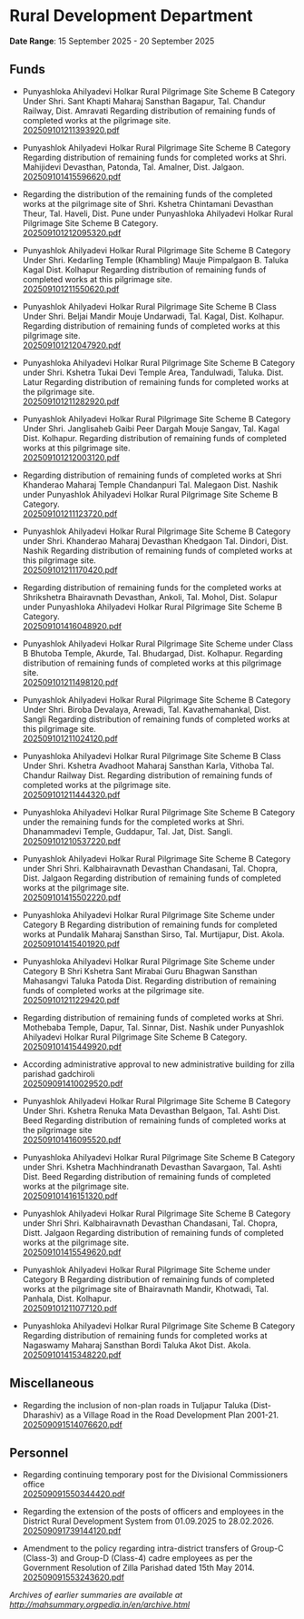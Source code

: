 # Rural Development Department

**Date Range**: 15 September 2025 - 20 September 2025


## Funds
- Punyashloka Ahilyadevi Holkar Rural Pilgrimage Site Scheme B Category Under Shri. Sant Khapti Maharaj Sansthan Bagapur, Tal. Chandur Railway, Dist. Amravati Regarding distribution of remaining funds of completed works at the pilgrimage site.\
  [202509101211393920.pdf](https://gr.maharashtra.gov.in/Site/Upload/Government%20Resolutions/English/202509101211393920.pdf)

- Punyashlok Ahilyadevi Holkar Rural Pilgrimage Site Scheme B Category Regarding distribution of remaining funds for completed works at Shri. Mahijidevi Devasthan, Patonda, Tal. Amalner, Dist. Jalgaon.\
  [202509101415596620.pdf](https://gr.maharashtra.gov.in/Site/Upload/Government%20Resolutions/English/202509101415596620.pdf)

- Regarding the distribution of the remaining funds of the completed works at the pilgrimage site of Shri. Kshetra Chintamani Devasthan Theur, Tal. Haveli, Dist. Pune under Punyashloka Ahilyadevi Holkar Rural Pilgrimage Site Scheme B Category.\
  [202509101212095320.pdf](https://gr.maharashtra.gov.in/Site/Upload/Government%20Resolutions/English/202509101212095320.pdf)

- Punyashlok Ahilyadevi Holkar Rural Pilgrimage Site Scheme B Category Under Shri. Kedarling Temple (Khambling) Mauje Pimpalgaon B. Taluka Kagal Dist. Kolhapur Regarding distribution of remaining funds of completed works at this pilgrimage site.\
  [202509101211550620.pdf](https://gr.maharashtra.gov.in/Site/Upload/Government%20Resolutions/English/202509101211550620.pdf)

- Punyashlok Ahilyadevi Holkar Rural Pilgrimage Site Scheme B Class Under Shri. Beljai Mandir Mouje Undarwadi, Tal. Kagal, Dist. Kolhapur. Regarding distribution of remaining funds of completed works at this pilgrimage site.\
  [202509101212047920.pdf](https://gr.maharashtra.gov.in/Site/Upload/Government%20Resolutions/English/202509101212047920.pdf)

- Punyashloka Ahilyadevi Holkar Rural Pilgrimage Site Scheme B Category under Shri. Kshetra Tukai Devi Temple Area, Tandulwadi, Taluka. Dist. Latur Regarding distribution of remaining funds for completed works at the pilgrimage site.\
  [202509101211282920.pdf](https://gr.maharashtra.gov.in/Site/Upload/Government%20Resolutions/English/202509101211282920.pdf)

- Punyashlok Ahilyadevi Holkar Rural Pilgrimage Site Scheme B Category Under Shri. Janglisaheb Gaibi Peer Dargah Mouje Sangav, Tal. Kagal Dist. Kolhapur. Regarding distribution of remaining funds of completed works at this pilgrimage site.\
  [202509101212003120.pdf](https://gr.maharashtra.gov.in/Site/Upload/Government%20Resolutions/English/202509101212003120.pdf)

- Regarding distribution of remaining funds of completed works at Shri Khanderao Maharaj Temple Chandanpuri Tal. Malegaon Dist. Nashik under Punyashlok Ahilyadevi Holkar Rural Pilgrimage Site Scheme B Category.\
  [202509101211123720.pdf](https://gr.maharashtra.gov.in/Site/Upload/Government%20Resolutions/English/202509101211123720.pdf)

- Punyashlok Ahilyadevi Holkar Rural Pilgrimage Site Scheme B Category under Shri. Khanderao Maharaj Devasthan Khedgaon Tal. Dindori, Dist. Nashik Regarding distribution of remaining funds of completed works at this pilgrimage site.\
  [202509101211170420.pdf](https://gr.maharashtra.gov.in/Site/Upload/Government%20Resolutions/English/202509101211170420.pdf)

- Regarding distribution of remaining funds for the completed works at Shrikshetra Bhairavnath Devasthan, Ankoli, Tal. Mohol, Dist. Solapur under Punyashloka Ahilyadevi Holkar Rural Pilgrimage Site Scheme B Category.\
  [202509101416048920.pdf](https://gr.maharashtra.gov.in/Site/Upload/Government%20Resolutions/English/202509101416048920.pdf)

- Punyashlok Ahilyadevi Holkar Rural Pilgrimage Site Scheme under Class B Bhutoba Temple, Akurde, Tal. Bhudargad, Dist. Kolhapur. Regarding distribution of remaining funds of completed works at this pilgrimage site.\
  [202509101211498120.pdf](https://gr.maharashtra.gov.in/Site/Upload/Government%20Resolutions/English/202509101211498120.pdf)

- Punyashlok Ahilyadevi Holkar Rural Pilgrimage Site Scheme B Category Under Shri. Biroba Devalaya, Arewadi, Tal. Kavathemahankal, Dist. Sangli Regarding distribution of remaining funds of completed works at this pilgrimage site.\
  [202509101211024120.pdf](https://gr.maharashtra.gov.in/Site/Upload/Government%20Resolutions/English/202509101211024120.pdf)

- Punyashloka Ahilyadevi Holkar Rural Pilgrimage Site Scheme B Class Under Shri. Kshetra Avadhoot Maharaj Sansthan Karla, Vithoba Tal. Chandur Railway Dist. Regarding distribution of remaining funds of completed works at the pilgrimage site.\
  [202509101211444320.pdf](https://gr.maharashtra.gov.in/Site/Upload/Government%20Resolutions/English/202509101211444320.pdf)

- Punyashloka Ahilyadevi Holkar Rural Pilgrimage Site Scheme B Category under the remaining funds for the completed works at Shri. Dhanammadevi Temple, Guddapur, Tal. Jat, Dist. Sangli.\
  [202509101210537220.pdf](https://gr.maharashtra.gov.in/Site/Upload/Government%20Resolutions/English/202509101210537220.pdf)

- Punyashlok Ahilyadevi Holkar Rural Pilgrimage Site Scheme B Category under Shri Shri. Kalbhairavnath Devasthan Chandasani, Tal. Chopra, Dist. Jalgaon Regarding distribution of remaining funds of completed works at the pilgrimage site.\
  [202509101415502220.pdf](https://gr.maharashtra.gov.in/Site/Upload/Government%20Resolutions/English/202509101415502220.pdf)

- Punyashloka Ahilyadevi Holkar Rural Pilgrimage Site Scheme under Category B Regarding distribution of remaining funds for completed works at Pundalik Maharaj Sansthan Sirso, Tal. Murtijapur, Dist. Akola.\
  [202509101415401920.pdf](https://gr.maharashtra.gov.in/Site/Upload/Government%20Resolutions/English/202509101415401920.pdf)

- Punyashloka Ahilyadevi Holkar Rural Pilgrimage Site Scheme under Category B Shri Kshetra Sant Mirabai Guru Bhagwan Sansthan Mahasangvi Taluka Patoda Dist. Regarding distribution of remaining funds of completed works at the pilgrimage site.\
  [202509101211229420.pdf](https://gr.maharashtra.gov.in/Site/Upload/Government%20Resolutions/English/202509101211229420.pdf)

- Regarding distribution of remaining funds of completed works at Shri. Mothebaba Temple, Dapur, Tal. Sinnar, Dist. Nashik under Punyashlok Ahilyadevi Holkar Rural Pilgrimage Site Scheme B Category.\
  [202509101415449920.pdf](https://gr.maharashtra.gov.in/Site/Upload/Government%20Resolutions/English/202509101415449920.pdf)

- According administrative approval to new administrative building for zilla parishad gadchiroli\
  [202509091410029520.pdf](https://gr.maharashtra.gov.in/Site/Upload/Government%20Resolutions/English/202509091410029520.pdf)

- Punyashlok Ahilyadevi Holkar Rural Pilgrimage Site Scheme B Category Under Shri. Kshetra Renuka Mata Devasthan Belgaon, Tal. Ashti Dist. Beed Regarding distribution of remaining funds of completed works at the pilgrimage site\
  [202509101416095520.pdf](https://gr.maharashtra.gov.in/Site/Upload/Government%20Resolutions/English/202509101416095520.pdf)

- Punyashloka Ahilyadevi Holkar Rural Pilgrimage Site Scheme B Category under Shri. Kshetra Machhindranath Devasthan Savargaon, Tal. Ashti Dist. Beed Regarding distribution of remaining funds of completed works at the pilgrimage site.\
  [202509101416151320.pdf](https://gr.maharashtra.gov.in/Site/Upload/Government%20Resolutions/English/202509101416151320.pdf)

- Punyashlok Ahilyadevi Holkar Rural Pilgrimage Site Scheme B Category under Shri Shri. Kalbhairavnath Devasthan Chandasani, Tal. Chopra, Distt. Jalgaon Regarding distribution of remaining funds of completed works at the pilgrimage site.\
  [202509101415549620.pdf](https://gr.maharashtra.gov.in/Site/Upload/Government%20Resolutions/English/202509101415549620.pdf)

- Punyashlok Ahilyadevi Holkar Rural Pilgrimage Site Scheme under Category B Regarding distribution of remaining funds of completed works at the pilgrimage site of Bhairavnath Mandir, Khotwadi, Tal. Panhala, Dist. Kolhapur.\
  [202509101211077120.pdf](https://gr.maharashtra.gov.in/Site/Upload/Government%20Resolutions/English/202509101211077120.pdf)

- Punyashloka Ahilyadevi Holkar Rural Pilgrimage Site Scheme B Category Regarding distribution of remaining funds for completed works at Nagaswamy Maharaj Sansthan Bordi Taluka Akot Dist. Akola.\
  [202509101415348220.pdf](https://gr.maharashtra.gov.in/Site/Upload/Government%20Resolutions/English/202509101415348220.pdf)

## Miscellaneous
- Regarding the inclusion of non-plan roads in Tuljapur Taluka (Dist-Dharashiv)  as a Village Road in the Road Development Plan 2001-21.\
  [202509091514076620.pdf](https://gr.maharashtra.gov.in/Site/Upload/Government%20Resolutions/English/202509091514076620.pdf)

## Personnel
- Regarding continuing temporary post for the Divisional Commissioners office\
  [202509091550344420.pdf](https://gr.maharashtra.gov.in/Site/Upload/Government%20Resolutions/English/202509091550344420.pdf)

- Regarding the extension of the posts of officers and employees in the District Rural Development System from 01.09.2025 to 28.02.2026.\
  [202509091739144120.pdf](https://gr.maharashtra.gov.in/Site/Upload/Government%20Resolutions/English/202509091739144120.pdf)

- Amendment to the policy regarding intra-district transfers of Group-C (Class-3) and Group-D (Class-4) cadre employees as per the Government Resolution of Zilla Parishad dated 15th May 2014.\
  [202509091553243620.pdf](https://gr.maharashtra.gov.in/Site/Upload/Government%20Resolutions/English/202509091553243620.pdf)


*Archives of earlier summaries are available at http://mahsummary.orgpedia.in/en/archive.html*